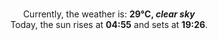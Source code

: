 <p  align="center"><br/>Currently, the weather is: <b> 29°C, <i>clear sky</i></b></br>Today, the sun rises at <b>04:55</b> and sets at <b>19:26</b>.</p>